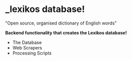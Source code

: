 # _lexikos database!
"Open source, organised dictionary of English words"

**Backend functionality that creates the Lexikos database!**

* The Database
* Web Scrapers
* Processing Scripts
